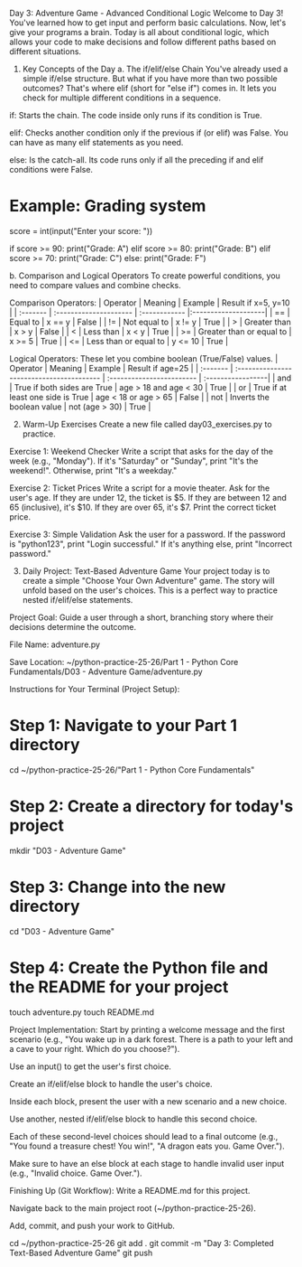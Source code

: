 Day 3: Adventure Game - Advanced Conditional Logic
Welcome to Day 3! You've learned how to get input and perform basic calculations. Now, let's give your programs a brain. Today is all about conditional logic, which allows your code to make decisions and follow different paths based on different situations.

1. Key Concepts of the Day
a. The if/elif/else Chain
You've already used a simple if/else structure. But what if you have more than two possible outcomes? That's where elif (short for "else if") comes in. It lets you check for multiple different conditions in a sequence.

if: Starts the chain. The code inside only runs if its condition is True.

elif: Checks another condition only if the previous if (or elif) was False. You can have as many elif statements as you need.

else: Is the catch-all. Its code runs only if all the preceding if and elif conditions were False.

# Example: Grading system
score = int(input("Enter your score: "))

if score >= 90:
    print("Grade: A")
elif score >= 80:
    print("Grade: B")
elif score >= 70:
    print("Grade: C")
else:
    print("Grade: F")

b. Comparison and Logical Operators
To create powerful conditions, you need to compare values and combine checks.

Comparison Operators:
| Operator | Meaning                | Example       | Result if x=5, y=10 |
| :------- | :--------------------- | :------------ |:--------------------|
| ==     | Equal to               | x == y      | False             |
| !=     | Not equal to           | x != y      | True              |
| >      | Greater than           | x > y       | False             |
| <      | Less than              | x < y       | True              |
| >=     | Greater than or equal to | x >= 5      | True              |
| <=     | Less than or equal to  | y <= 10     | True              |

Logical Operators: These let you combine boolean (True/False) values.
| Operator | Meaning                                   | Example                   | Result if age=25 |
| :------- | :---------------------------------------- | :------------------------ | :-----------------|
| and    | True if both sides are True       | age > 18 and age < 30   | True             |
| or     | True if at least one side is True | age < 18 or age > 65    | False            |
| not    | Inverts the boolean value                 | not (age > 30)          | True             |

2. Warm-Up Exercises
Create a new file called day03_exercises.py to practice.

Exercise 1: Weekend Checker
Write a script that asks for the day of the week (e.g., "Monday"). If it's "Saturday" or "Sunday", print "It's the weekend!". Otherwise, print "It's a weekday."

Exercise 2: Ticket Prices
Write a script for a movie theater. Ask for the user's age. If they are under 12, the ticket is $5. If they are between 12 and 65 (inclusive), it's $10. If they are over 65, it's $7. Print the correct ticket price.

Exercise 3: Simple Validation
Ask the user for a password. If the password is "python123", print "Login successful." If it's anything else, print "Incorrect password."

3. Daily Project: Text-Based Adventure Game
Your project today is to create a simple "Choose Your Own Adventure" game. The story will unfold based on the user's choices. This is a perfect way to practice nested if/elif/else statements.

Project Goal: Guide a user through a short, branching story where their decisions determine the outcome.

File Name: adventure.py

Save Location: ~/python-practice-25-26/Part 1 - Python Core Fundamentals/D03 - Adventure Game/adventure.py

Instructions for Your Terminal (Project Setup):
# Step 1: Navigate to your Part 1 directory
cd ~/python-practice-25-26/"Part 1 - Python Core Fundamentals"

# Step 2: Create a directory for today's project
mkdir "D03 - Adventure Game"

# Step 3: Change into the new directory
cd "D03 - Adventure Game"

# Step 4: Create the Python file and the README for your project
touch adventure.py
touch README.md

Project Implementation:
Start by printing a welcome message and the first scenario (e.g., "You wake up in a dark forest. There is a path to your left and a cave to your right. Which do you choose?").

Use an input() to get the user's first choice.

Create an if/elif/else block to handle the user's choice.

Inside each block, present the user with a new scenario and a new choice.

Use another, nested if/elif/else block to handle this second choice.

Each of these second-level choices should lead to a final outcome (e.g., "You found a treasure chest! You win!", "A dragon eats you. Game Over.").

Make sure to have an else block at each stage to handle invalid user input (e.g., "Invalid choice. Game Over.").

Finishing Up (Git Workflow):
Write a README.md for this project.

Navigate back to the main project root (~/python-practice-25-26).

Add, commit, and push your work to GitHub.

cd ~/python-practice-25-26
git add .
git commit -m "Day 3: Completed Text-Based Adventure Game"
git push
